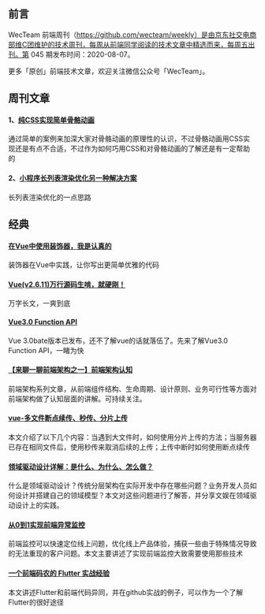 ## 前言

WecTeam 前端周刊（https://github.com/wecteam/weekly）是由京东社交电商部维C团维护的技术周刊，每周从前端同学阅读的技术文章中精选而来，每周五出刊。第 045 期发布时间：2020-08-07。

更多「原创」前端技术文章，欢迎关注微信公众号「WecTeam」。



## 周刊文章

#### 1、[纯CSS实现简单骨骼动画](https://juejin.im/post/6844904015646425096)
通过简单的案例来加深大家对骨骼动画的原理性的认识，不过骨骼动画用CSS实现还是有点不合适，不过作为如何巧用CSS和对骨骼动画的了解还是有一定帮助的

#### 2、[小程序长列表渲染优化另一种解决方案](https://zhuanlan.zhihu.com/p/146791824)
长列表渲染优化的一点思路



## 经典

#### [在Vue中使用装饰器，我是认真的](https://mp.weixin.qq.com/s/Rz-Nvg4hAI8x7SOYlaPaBw)
装饰器在Vue中实践，让你写出更简单优雅的代码

#### [Vue(v2.6.11)万行源码生啃，就硬刚！](https://juejin.im/post/6846687602679119885)
万字长文，一爽到底

#### [Vue3.0 Function API](https://juejin.im/post/6844903877574295560)
Vue 3.0bate版本已发布，还不了解vue的话就落伍了。先来了解Vue3.0 Function API，一睹为快

#### [【来聊一聊前端架构之一】前端架构认知](https://segmentfault.com/a/1190000023276852?utm_source=weekly&utm_medium=email)
前端架构系列文章，从前端组件结构、生命周期、设计原则、业务可行性等方面对前端架构做了认知层面的讲解。可持续关注。

#### [vue-多文件断点续传、秒传、分片上传](https://segmentfault.com/a/1190000023434864)
本文介绍了以下几个内容：当遇到大文件时，如何使用分片上传的方法；当服务器已存在相同文件后，使用秒传来取消后续的上传；上传中断时如何使用断点续传

#### [领域驱动设计详解：是什么、为什么、怎么做？](https://mp.weixin.qq.com/s/jo3jNikkxrM4ouzvjA-fFQ)
什么是领域驱动设计？传统分层架构在实际开发中存在哪些问题？业务开发人员如何设计并搭建自己的领域模型？本文对这些问题进行了解答，并分享文娱在领域驱动设计上的实践。

#### [从0到1实现前端异常监控](https://mp.weixin.qq.com/s/wZBLyn1JmvDsk6Y-KLTuHA)
前端监控可以快速定位线上问题，优化线上产品体验，捕获一些由于特殊情况导致的无法重现的客户问题。本文主要讲述了实现前端监控大致需要使用那些技术

#### [一个前端码农的 Flutter 实战经验](https://juejin.im/post/6844903796317880327)
本文讲述Flutter和前端代码异同，并在github实战的例子，可以作为一个了解Flutter的很好途径






